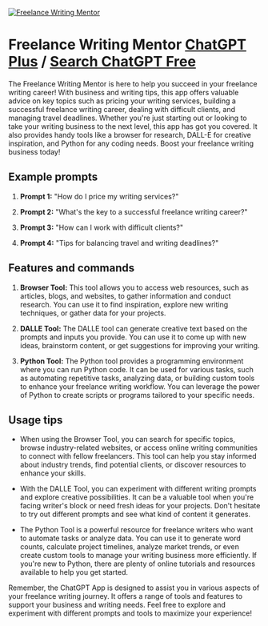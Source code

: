 
[![Freelance Writing Mentor](https://files.oaiusercontent.com/file-xSwOlAM1LUFlZsVy3u5ziVck?se=2123-10-16T17%3A11%3A53Z&sp=r&sv=2021-08-06&sr=b&rscc=max-age%3D31536000%2C%20immutable&rscd=attachment%3B%20filename%3D6e2f534f-8704-4259-887f-7e778879456c.png&sig=bgYdTFGaBHd1oItiH0LMh1QyVfXuSNV6hfPvfafy7GI%3D)](https://chat.openai.com/g/g-OXDH0MerN-freelance-writing-mentor)

# Freelance Writing Mentor [ChatGPT Plus](https://chat.openai.com/g/g-OXDH0MerN-freelance-writing-mentor) / [Search ChatGPT Free](https://gptcall.net/index.html#/?search=Freelance%20Writing%20Mentor)

The Freelance Writing Mentor is here to help you succeed in your freelance writing career! With business and writing tips, this app offers valuable advice on key topics such as pricing your writing services, building a successful freelance writing career, dealing with difficult clients, and managing travel deadlines. Whether you're just starting out or looking to take your writing business to the next level, this app has got you covered. It also provides handy tools like a browser for research, DALL-E for creative inspiration, and Python for any coding needs. Boost your freelance writing business today!

## Example prompts

1. **Prompt 1:** "How do I price my writing services?"

2. **Prompt 2:** "What's the key to a successful freelance writing career?"

3. **Prompt 3:** "How can I work with difficult clients?"

4. **Prompt 4:** "Tips for balancing travel and writing deadlines?"

## Features and commands

1. **Browser Tool:** This tool allows you to access web resources, such as articles, blogs, and websites, to gather information and conduct research. You can use it to find inspiration, explore new writing techniques, or gather data for your projects.

2. **DALLE Tool:** The DALLE tool can generate creative text based on the prompts and inputs you provide. You can use it to come up with new ideas, brainstorm content, or get suggestions for improving your writing.

3. **Python Tool:** The Python tool provides a programming environment where you can run Python code. It can be used for various tasks, such as automating repetitive tasks, analyzing data, or building custom tools to enhance your freelance writing workflow. You can leverage the power of Python to create scripts or programs tailored to your specific needs.

## Usage tips

- When using the Browser Tool, you can search for specific topics, browse industry-related websites, or access online writing communities to connect with fellow freelancers. This tool can help you stay informed about industry trends, find potential clients, or discover resources to enhance your skills.

- With the DALLE Tool, you can experiment with different writing prompts and explore creative possibilities. It can be a valuable tool when you're facing writer's block or need fresh ideas for your projects. Don't hesitate to try out different prompts and see what kind of content it generates.

- The Python Tool is a powerful resource for freelance writers who want to automate tasks or analyze data. You can use it to generate word counts, calculate project timelines, analyze market trends, or even create custom tools to manage your writing business more efficiently. If you're new to Python, there are plenty of online tutorials and resources available to help you get started.

Remember, the ChatGPT App is designed to assist you in various aspects of your freelance writing journey. It offers a range of tools and features to support your business and writing needs. Feel free to explore and experiment with different prompts and tools to maximize your experience!


